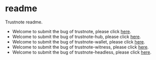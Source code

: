 # readme
Trustnote readme.

- Welcome to submit the bug of trustnote, please click [here](https://github.com/trustnote/trustnote-common/issues).
- Welcome to submit the bug of trustnote-hub, please click [here](https://github.com/trustnote/trustnote-hub/issues).
- Welcome to submit the bug of trustnote-wallet, please click [here](https://github.com/trustnote/trustnote-wallet/issues).
- Welcome to submit the bug of trustnote-witness, please click [here](https://github.com/trustnote/trustnote-witness/issues).
- Welcome to submit the bug of trustnote-headless, please click [here](https://github.com/trustnote/trustnote-headless/issues).
